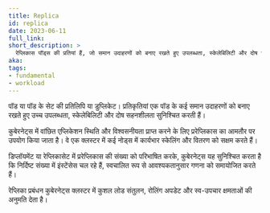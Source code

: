 ```yaml
---
title: Replica
id: replica
date: 2023-06-11
full_link: 
short_description: >
  रेप्लिकास पॉड्स की प्रतियां हैं, जो समान उदाहरणों को बनाए रखते हुए उपलब्धता, स्केलेबिलिटी और दोष सहनशीलता सुनिश्चित करती हैं।
aka: 
tags:
- fundamental
- workload
---
```

पॉड या पॉड के सेट की प्रतिलिपि या डुप्लिकेट। प्रतिकृतियां एक पॉड के कई समान उदाहरणों को बनाए रखते हुए उच्च उपलब्धता, स्केलेबिलिटी और दोष सहनशीलता सुनिश्चित करती हैं।

<!--more-->
कुबेरनेट्स में वांछित एप्लिकेशन स्थिति और विश्वसनीयता प्राप्त करने के लिए प्ररेप्लिकास का आमतौर पर उपयोग किया जाता है।
वे एक क्लस्टर में कई नोड्स में कार्यभार स्केलिंग और वितरण को सक्षम करते हैं।

डिप्लॉयमेंट या रेप्लिकासेट में प्ररेप्लिकास की संख्या को परिभाषित करके, कुबेरनेट्स यह सुनिश्चित करता है कि निर्दिष्ट संख्या में इंस्टेंसेस चल रहे हैं, स्वचालित रूप से आवश्यकतानुसार गणना को समायोजित करते हैं।

रेप्लिका प्रबंधन कुबेरनेट्स क्लस्टर में कुशल लोड संतुलन, रोलिंग अपडेट और स्व-उपचार क्षमताओं की अनुमति देता है।
